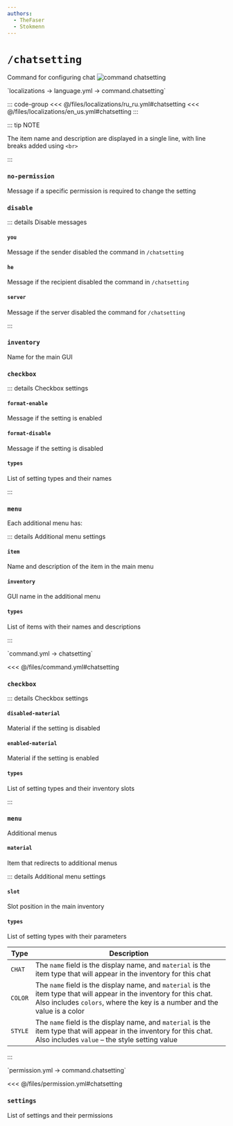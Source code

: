 ```yaml
---
authors:
  - TheFaser
  - Stokmenn
---
```


# `/chatsetting`

Command for configuring chat
![command chatsetting](/commandchatsetting.gif)

[//]: # (localization)
<!--@include: @/parts/words.md#localization--> 
<!--@include: @/parts/words.md#path--> `localizations → language.yml → command.chatsetting`

<!--@include: @/parts/words.md#default--> 

::: code-group
<<< @/files/localizations/ru_ru.yml#chatsetting
<<< @/files/localizations/en_us.yml#chatsetting
:::

::: tip NOTE

The item name and description are displayed in a single line, with line breaks added using `<br>`

:::

### `no-permission`

Message if a specific permission is required to change the setting

### `disable`

::: details Disable messages
#### `you`

Message if the sender disabled the command in `/chatsetting`

#### `he`

Message if the recipient disabled the command in `/chatsetting`

#### `server`

Message if the server disabled the command for `/chatsetting`

:::

### `inventory`

Name for the main GUI

### `checkbox`

::: details Checkbox settings

#### `format-enable`

Message if the setting is enabled

#### `format-disable`

Message if the setting is disabled

#### `types`

List of setting types and their names

:::

### `menu`

Each additional menu has:

::: details Additional menu settings

#### `item`

Name and description of the item in the main menu

#### `inventory`

GUI name in the additional menu

#### `types`

List of items with their names and descriptions

:::

[//]: # (command.yml)
<!--@include: @/parts/words.md#setting-->
<!--@include: @/parts/words.md#path--> `command.yml → chatsetting`

<!--@include: @/parts/words.md#default-->
<<< @/files/command.yml#chatsetting

<!--@include: @/parts/enable.md-->
<!--@include: @/parts/aliases.md-->

### `checkbox`

::: details Checkbox settings

#### `disabled-material`

Material if the setting is disabled

#### `enabled-material`

Material if the setting is enabled

#### `types`

List of setting types and their inventory slots

:::

### `menu`

Additional menus

#### `material`

Item that redirects to additional menus

::: details Additional menu settings

#### `slot`

Slot position in the main inventory

#### `types`

List of setting types with their parameters

| Type    | Description                                                                                                                                                                                       |
|---------|---------------------------------------------------------------------------------------------------------------------------------------------------------------------------------------------------|
| `CHAT`  | The `name` field is the display name, and `material` is the item type that will appear in the inventory for this chat                                                                             |
| `COLOR` | The `name` field is the display name, and `material` is the item type that will appear in the inventory for this chat. Also includes `colors`, where the key is a number and the value is a color |
| `STYLE` | The `name` field is the display name, and `material` is the item type that will appear in the inventory for this chat. Also includes `value` – the style setting value                            |  

:::

<!--@include: @/parts/cooldown.md-->
<!--@include: @/parts/sound.md-->

[//]: # (permission.yml)
<!--@include: @/parts/words.md#permission-->
<!--@include: @/parts/words.md#path--> `permission.yml → command.chatsetting`

<!--@include: @/parts/words.md#default-->
<<< @/files/permission.yml#chatsetting

<!--@include: @/parts/permission/permissionTier3.md-->

### `settings`

List of settings and their permissions

<!--@include: @/parts/permission/cooldown.md-->
<!--@include: @/parts/permission/sound.md-->